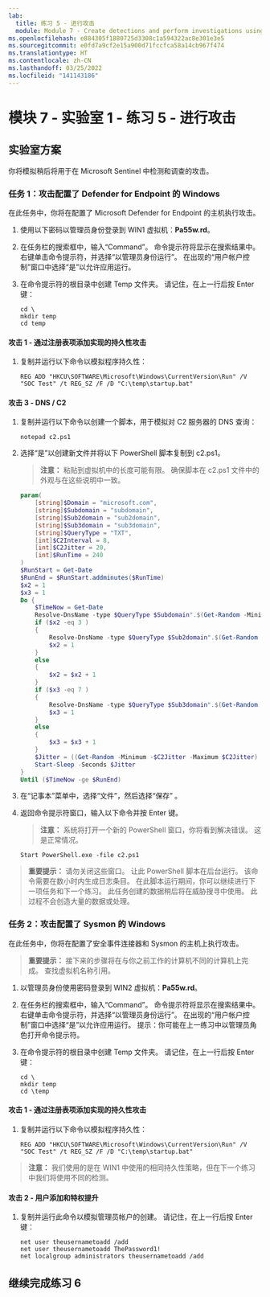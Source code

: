 ```yaml
---
lab:
  title: 练习 5 - 进行攻击
  module: Module 7 - Create detections and perform investigations using Microsoft Sentinel
ms.openlocfilehash: e884305f1880725d3308c1a594322ac8e301e3e5
ms.sourcegitcommit: e0fd7a9cf2e15a900d71fccfca58a14cb967f474
ms.translationtype: HT
ms.contentlocale: zh-CN
ms.lasthandoff: 03/25/2022
ms.locfileid: "141143186"
---
```

# <a name="module-7---lab-1---exercise-5---conduct-attacks"></a>模块 7 - 实验室 1 - 练习 5 - 进行攻击

## <a name="lab-scenario"></a>实验室方案

你将模拟稍后将用于在 Microsoft Sentinel 中检测和调查的攻击。


### <a name="task-1-attack-windows-configured-with-defender-for-endpoint"></a>任务 1：攻击配置了 Defender for Endpoint 的 Windows

在此任务中，你将在配置了 Microsoft Defender for Endpoint 的主机执行攻击。

1. 使用以下密码以管理员身份登录到 WIN1 虚拟机：**Pa55w.rd**。  

1. 在任务栏的搜索框中，输入“Command”。 命令提示符将显示在搜索结果中。 右键单击命令提示符，并选择“以管理员身份运行”。 在出现的“用户帐户控制”窗口中选择“是”以允许应用运行。

1. 在命令提示符的根目录中创建 Temp 文件夹。 请记住，在上一行后按 Enter 键：

    ```CommandPrompt
    cd \
    mkdir temp
    cd temp
    ```

#### <a name="attack-1---persistence-with-registry-key-add"></a>攻击 1 - 通过注册表项添加实现的持久性攻击

1. 复制并运行以下命令以模拟程序持久性：

    ```CommandPrompt
    REG ADD "HKCU\SOFTWARE\Microsoft\Windows\CurrentVersion\Run" /V "SOC Test" /t REG_SZ /F /D "C:\temp\startup.bat"
    ```

#### <a name="attack-3---dns--c2"></a>攻击 3 - DNS / C2 

1. 复制并运行以下命令以创建一个脚本，用于模拟对 C2 服务器的 DNS 查询：

    ```CommandPrompt
    notepad c2.ps1
    ```

1. 选择“是”以创建新文件并将以下 PowerShell 脚本复制到 c2.ps1。

    >**注意：** 粘贴到虚拟机中的长度可能有限。 确保脚本在 c2.ps1 文件中的外观与在这些说明中一致。

    ```PowerShell
    param(
        [string]$Domain = "microsoft.com",
        [string]$Subdomain = "subdomain",
        [string]$Sub2domain = "sub2domain",
        [string]$Sub3domain = "sub3domain",
        [string]$QueryType = "TXT",
        [int]$C2Interval = 8,
        [int]$C2Jitter = 20,
        [int]$RunTime = 240
    )
    $RunStart = Get-Date
    $RunEnd = $RunStart.addminutes($RunTime)
    $x2 = 1
    $x3 = 1 
    Do {
        $TimeNow = Get-Date
        Resolve-DnsName -type $QueryType $Subdomain".$(Get-Random -Minimum 1 -Maximum 999999)."$Domain -QuickTimeout
        if ($x2 -eq 3 )
        {
            Resolve-DnsName -type $QueryType $Sub2domain".$(Get-Random -Minimum 1 -Maximum 999999)."$Domain -QuickTimeout
            $x2 = 1
        }
        else
        {
            $x2 = $x2 + 1
        }    
        if ($x3 -eq 7 )
        {
            Resolve-DnsName -type $QueryType $Sub3domain".$(Get-Random -Minimum 1 -Maximum 999999)."$Domain -QuickTimeout
            $x3 = 1
        }
        else
        {
            $x3 = $x3 + 1
        }
        $Jitter = ((Get-Random -Minimum -$C2Jitter -Maximum $C2Jitter) / 100 + 1) +$C2Interval
        Start-Sleep -Seconds $Jitter
    }
    Until ($TimeNow -ge $RunEnd)
    ```

1. 在“记事本”菜单中，选择“文件”，然后选择“保存” 。 

1. 返回命令提示符窗口，输入以下命令并按 Enter 键。 

    >**注意：** 系统将打开一个新的 PowerShell 窗口，你将看到解决错误。 这是正常情况。

    ```CommandPrompt
    Start PowerShell.exe -file c2.ps1
    ```

>**重要提示：** 请勿关闭这些窗口。 让此 PowerShell 脚本在后台运行。 该命令需要在数小时内生成日志条目。 在此脚本运行期间，你可以继续进行下一项任务和下一个练习。 此任务创建的数据稍后将在威胁搜寻中使用。 此过程不会创造大量的数据或处理。


### <a name="task-2-attack-windows-configured-with-sysmon"></a>任务 2：攻击配置了 Sysmon 的 Windows

在此任务中，你将在配置了安全事件连接器和 Sysmon 的主机上执行攻击。

>**重要提示：** 接下来的步骤将在与你之前工作的计算机不同的计算机上完成。 查找虚拟机名称引用。

1. 以管理员身份使用密码登录到 WIN2 虚拟机：**Pa55w.rd**。  

1. 在任务栏的搜索框中，输入“Command”。 命令提示符将显示在搜索结果中。 右键单击命令提示符，并选择“以管理员身份运行”。 在出现的“用户帐户控制”窗口中选择“是”以允许应用运行。 提示：你可能在上一练习中以管理员角色打开命令提示符。

1. 在命令提示符的根目录中创建 Temp 文件夹。 请记住，在上一行后按 Enter 键：

    ```CommandPrompt
    cd \
    mkdir temp
    cd \temp
    ```

#### <a name="attack-1---persistence-with-registry-key-add"></a>攻击 1 - 通过注册表项添加实现的持久性攻击

1. 复制并运行以下命令以模拟程序持久性：

    ```CommandPrompt
    REG ADD "HKCU\SOFTWARE\Microsoft\Windows\CurrentVersion\Run" /V "SOC Test" /t REG_SZ /F /D "C:\temp\startup.bat"
    ```

>**注意：** 我们使用的是在 WIN1 中使用的相同持久性策略，但在下一个练习中我们将使用不同的检测。

#### <a name="attack-2---user-add-and-elevate-privilege"></a>攻击 2 - 用户添加和特权提升

1. 复制并运行此命令以模拟管理员帐户的创建。 请记住，在上一行后按 Enter 键：

    ```CommandPrompt
    net user theusernametoadd /add
    net user theusernametoadd ThePassword1!
    net localgroup administrators theusernametoadd /add
    ```

## <a name="proceed-to-exercise-6"></a>继续完成练习 6
